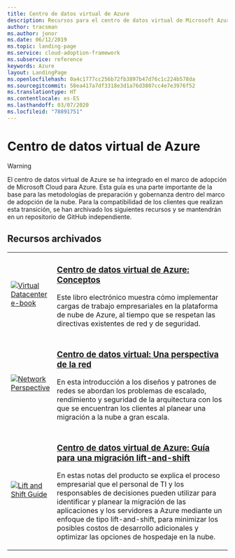 ```yaml
---
title: Centro de datos virtual de Azure
description: Recursos para el centro de datos virtual de Microsoft Azure
author: tracsman
ms.author: jonor
ms.date: 06/12/2019
ms.topic: landing-page
ms.service: cloud-adoption-framework
ms.subservice: reference
keywords: Azure
layout: LandingPage
ms.openlocfilehash: 0a4c1777cc256b72fb3897b47d76c1c224b578da
ms.sourcegitcommit: 58ea417a7df3318e3d1a76d3807cc4e7e3976f52
ms.translationtype: HT
ms.contentlocale: es-ES
ms.lasthandoff: 03/07/2020
ms.locfileid: "78891751"
---
```

<!-- cSpell:ignore tracsman jonor -->

# <a name="azure-virtual-datacenter"></a>Centro de datos virtual de Azure

> [!WARNING]
> El centro de datos virtual de Azure se ha integrado en el marco de adopción de Microsoft Cloud para Azure. Esta guía es una parte importante de la base para las metodologías de preparación y gobernanza dentro del marco de adopción de la nube. Para la compatibilidad de los clientes que realizan esta transición, se han archivado los siguientes recursos y se mantendrán en un repositorio de GitHub independiente.

## <a name="archived-resources"></a>Recursos archivados

<!-- markdownlint-disable MD033 -->

<table>
<tr>
    <td style="width: 64px; vertical-align: middle;"><a href="https://raw.githubusercontent.com/microsoft/CloudAdoptionFramework/master/archive/vdc/Azure_Virtual_Datacenter.pdf"><img src="../_images/vdc/virtual-datacenter.svg" alt="Virtual Datacenter e-book" /></a></td>
    <td>
        <h3><a href="https://raw.githubusercontent.com/microsoft/CloudAdoptionFramework/master/archive/vdc/Azure_Virtual_Datacenter.pdf">Centro de datos virtual de Azure: Conceptos</a></h3>
        <p>Este libro electrónico muestra cómo implementar cargas de trabajo empresariales en la plataforma de nube de Azure, al tiempo que se respetan las directivas existentes de red y de seguridad.</p>
    </td>
</tr>
<tr>
    <td style="width: 64px; vertical-align: middle;"><a href="./networking-vdc.md"><img src="../_images/vdc/vdc-network.png" alt="Network Perspective" /></a></td>
    <td>
        <h3><a href="./networking-vdc.md">Centro de datos virtual: Una perspectiva de la red</a></h3>
        <p>En esta introducción a los diseños y patrones de redes se abordan los problemas de escalado, rendimiento y seguridad de la arquitectura con los que se encuentran los clientes al planear una migración a la nube a gran escala.</p>
    </td>
</tr>
<tr>
    <td style="width: 64px; vertical-align: middle;"><a href="https://raw.githubusercontent.com/microsoft/CloudAdoptionFramework/master/archive/vdc/Azure_Virtual_Datacenter_Lift_and_Shift_Guide.pdf"><img src="../_images/vdc/vdc-lift-and-shift.png" alt="Lift and Shift Guide" /></a></td>
    <td>
        <h3><a href="https://raw.githubusercontent.com/microsoft/CloudAdoptionFramework/master/archive/vdc/Azure_Virtual_Datacenter_Lift_and_Shift_Guide.pdf">Centro de datos virtual de Azure: Guía para una migración lift-and-shift</a></h3>
        <p>En estas notas del producto se explica el proceso empresarial que el personal de TI y los responsables de decisiones pueden utilizar para identificar y planear la migración de las aplicaciones y los servidores a Azure mediante un enfoque de tipo lift-and-shift, para minimizar los posibles costos de desarrollo adicionales y optimizar las opciones de hospedaje en la nube.</p>
    </td>
</tr>
</table>

<!-- markdownlint-enable MD033 -->

